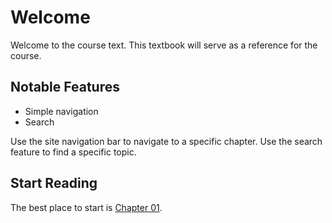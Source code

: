 # Welcome
Welcome to the course text. This textbook will serve as a reference
for the course.

## Notable Features

* Simple navigation
* Search

Use the site navigation bar to navigate to a specific chapter. Use the
search feature to find a specific topic.

## Start Reading
The best place to start is [Chapter 01](01-why-python.md).
